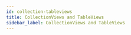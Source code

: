 ```yaml
---
id: collection-tableviews
title: CollectionViews and TableViews
sidebar_label: CollectionViews and TableViews
---
```



